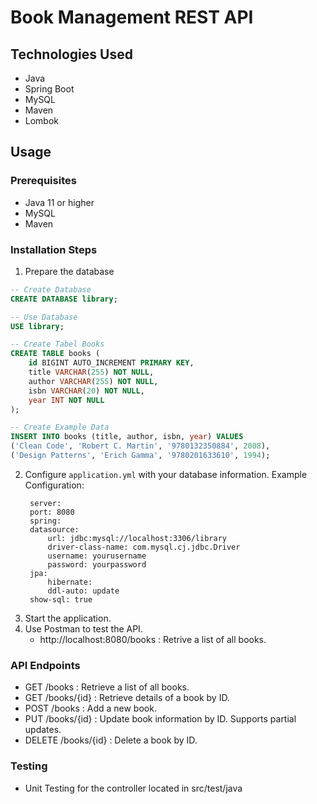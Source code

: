 # Book Management REST API
## Technologies Used
- Java
- Spring Boot
- MySQL
- Maven
- Lombok

## Usage
### Prerequisites
- Java 11 or higher
- MySQL
- Maven

### Installation Steps
1. Prepare the database
``` sql
-- Create Database
CREATE DATABASE library;

-- Use Database
USE library;

-- Create Tabel Books
CREATE TABLE books (
    id BIGINT AUTO_INCREMENT PRIMARY KEY,
    title VARCHAR(255) NOT NULL,
    author VARCHAR(255) NOT NULL,
    isbn VARCHAR(20) NOT NULL,
    year INT NOT NULL
);

-- Create Example Data
INSERT INTO books (title, author, isbn, year) VALUES
('Clean Code', 'Robert C. Martin', '9780132350884', 2008),
('Design Patterns', 'Erich Gamma', '9780201633610', 1994);
```
2. Configure `application.yml` with your database information. Example Configuration:
   ```
    server:
    port: 8080
    spring:
    datasource:
        url: jdbc:mysql://localhost:3306/library
        driver-class-name: com.mysql.cj.jdbc.Driver
        username: yourusername
        password: yourpassword
    jpa:
        hibernate:
        ddl-auto: update
    show-sql: true
   ```
3. Start the application.
4. Use Postman to test the API.
   - http://localhost:8080/books : Retrive a list of all books.

### API Endpoints
- GET /books : Retrieve a list of all books.
- GET /books/{id} : Retrieve details of a book by ID.
- POST /books : Add a new book.
- PUT /books/{id} : Update book information by ID. Supports partial updates.
- DELETE /books/{id} : Delete a book by ID.

### Testing 
- Unit Testing for the controller located in src/test/java
